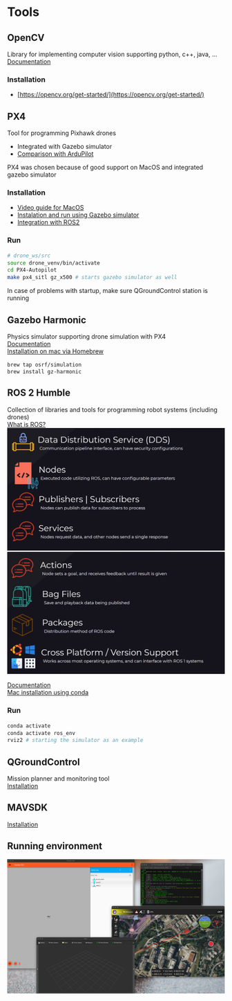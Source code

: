 # Tools

## OpenCV
Library for implementing computer vision supporting python, c++, java, ...  
[Documentation](https://docs.opencv.org/4.x/)

### Installation
- [https://opencv.org/get-started/](https://opencv.org/get-started/)

## PX4
Tool for programming Pixhawk drones  
- Integrated with Gazebo simulator  
- [Comparison with ArduPilot](https://dojofordrones.com/ardupilot-vs-px4/)

PX4 was chosen because of good support on MacOS and integrated gazebo simulator

### Installation
- [Video guide for MacOS](https://www.youtube.com/watch?v=h0q8Og9vBWQ)
- [Instalation and run using Gazebo simulator](https://docs.px4.io/main/en/dev_setup/building_px4.html#gazebo)
- [Integration with ROS2](https://docs.px4.io/main/en/ros2/user_guide.html#installation-setup)

### Run 
```sh
# drone_ws/src
source drone_venv/bin/activate
cd PX4-Autopilot
make px4_sitl gz_x500 # starts gazebo simulator as well
```
In case of problems with startup, make sure QGroundControl station is running

## Gazebo Harmonic
Physics simulator supporting drone simulation with PX4  
[Documentation](https://gazebosim.org/docs/harmonic/getstarted/)  
[Installation on mac via Homebrew](https://gazebosim.org/docs/harmonic/install_osx/)
```
brew tap osrf/simulation
brew install gz-harmonic
```

## ROS 2 Humble
Collection of libraries and tools for programming robot systems (including drones)  
[What is ROS?](https://www.youtube.com/watch?v=7TVWlADXwRw)
![ROS2 overview](../assets/ros-overview0.png)
![ROS2 overview](../assets/ros-overview1.png)

[Documentation](https://docs.ros.org/en/humble/Installation.html)  
[Mac installation using conda](https://robostack.github.io/GettingStarted.html#__tabbed_1_1)

### Run
```sh
conda activate
conda activate ros_env
rviz2 # starting the simulator as an example
```

## QGroundControl
Mission planner and monitoring tool  
[Installation](https://docs.qgroundcontrol.com/master/en/qgc-user-guide/getting_started/download_and_install.html)

## MAVSDK
[Installation](https://mavsdk.mavlink.io/main/en/python/quickstart.html)

## Running environment
![Running simulation](../assets/running_simulation.png)